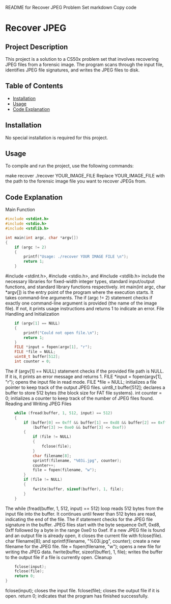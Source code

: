 README for Recover JPEG Problem Set
markdown
Copy code
# Recover JPEG

## Project Description
This project is a solution to a CS50x problem set that involves recovering JPEG files from a forensic image. The program scans through the input file, identifies JPEG file signatures, and writes the JPEG files to disk.

## Table of Contents
- [Installation](#installation)
- [Usage](#usage)
- [Code Explanation](#code-explanation)

## Installation
No special installation is required for this project.

## Usage
To compile and run the project, use the following commands:


make recover
./recover YOUR_IMAGE_FILE
Replace YOUR_IMAGE_FILE with the path to the forensic image file you want to recover JPEGs from.

## Code Explanation
Main Function

``` C
#include <stdint.h>
#include <stdio.h>
#include <stdlib.h>

int main(int argc, char *argv[])
{
    if (argc != 2)
    {
        printf("Usage: ./recover YOUR IMAGE FILE \n");
        return 1;
    }
```
#include <stdint.h>, #include <stdio.h>, and #include <stdlib.h> include the necessary libraries for fixed-width integer types, standard input/output functions, and standard library functions respectively.
int main(int argc, char *argv[]) is the entry point of the program where the execution starts. It takes command-line arguments.
The if (argc != 2) statement checks if exactly one command-line argument is provided (the name of the image file). If not, it prints usage instructions and returns 1 to indicate an error.
File Handling and Initialization

``` C
    if (argv[1] == NULL)
    {
        printf("Could not open file.\n");
        return 1;
    }
    FILE *input = fopen(argv[1], "r");
    FILE *file = NULL;
    uint8_t buffer[512];
    int counter = 0;
```

The if (argv[1] == NULL) statement checks if the provided file path is NULL. If it is, it prints an error message and returns 1.
FILE *input = fopen(argv[1], "r"); opens the input file in read mode.
FILE *file = NULL; initializes a file pointer to keep track of the output JPEG files.
uint8_t buffer[512]; declares a buffer to store 512 bytes (the block size for FAT file systems).
int counter = 0; initializes a counter to keep track of the number of JPEG files found.
Reading and Writing JPEG Files

``` C
    while (fread(buffer, 1, 512, input) == 512)
    {
        if (buffer[0] == 0xff && buffer[1] == 0xd8 && buffer[2] == 0xff &&
            (buffer[3] >= 0xe0 && buffer[3] <= 0xef))
        {
            if (file != NULL)
            {
                fclose(file);
            }
            char filename[8];
            sprintf(filename, "%03i.jpg", counter);
            counter++;
            file = fopen(filename, "w");
        }
        if (file != NULL)
        {
            fwrite(buffer, sizeof(buffer), 1, file);
        }
    }
```
The while (fread(buffer, 1, 512, input) == 512) loop reads 512 bytes from the input file into the buffer. It continues until fewer than 512 bytes are read, indicating the end of the file.
The if statement checks for the JPEG file signature in the buffer. JPEG files start with the byte sequence 0xff, 0xd8, 0xff followed by a byte in the range 0xe0 to 0xef.
If a new JPEG file is found and an output file is already open, it closes the current file with fclose(file).
char filename[8]; and sprintf(filename, "%03i.jpg", counter); create a new filename for the JPEG file.
file = fopen(filename, "w"); opens a new file for writing the JPEG data.
fwrite(buffer, sizeof(buffer), 1, file); writes the buffer to the output file if a file is currently open.
Cleanup

``` C
    fclose(input);
    fclose(file);
    return 0;
}
```
fclose(input); closes the input file.
fclose(file); closes the output file if it is open.
return 0; indicates that the program has finished successfully.
